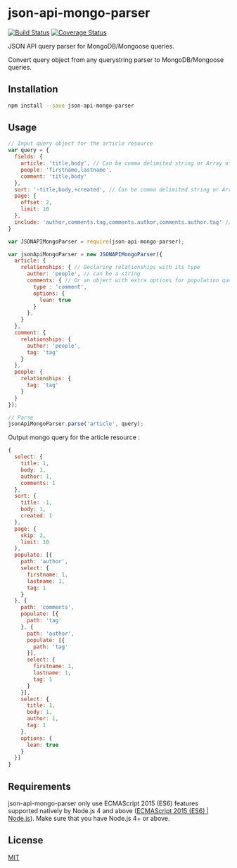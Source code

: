 # json-api-mongo-parser
[![Build Status](https://travis-ci.org/danivek/json-api-mongo-parser.svg?branch=master)](https://travis-ci.org/danivek/json-api-mongo-parser)
[![Coverage Status](https://coveralls.io/repos/github/danivek/json-api-mongo-parser/badge.svg?branch=master)](https://coveralls.io/github/danivek/json-api-mongo-parser?branch=master)

JSON API query parser for MongoDB/Mongoose queries.

Convert query object from any querystring parser to MongoDB/Mongoose queries.

## Installation
```bash
npm install --save json-api-mongo-parser
```

## Usage

```javascript
// Input query object for the article resource
var query = {
  fields: {
    article: 'title,body', // Can be comma delimited string or Array of string
    people: 'firstname,lastname',
    comment: 'title,body'
  },
  sort: '-title,body,+created', // Can be comma delimited string or Array of string
  page: {
    offset: 2,
    limit: 10
  },
  include: 'author,comments.tag,comments.author,comments.author.tag' // Can be comma delimited string or Array of string
}
```

```javascript
var JSONAPIMongoParser = require(json-api-mongo-parser);

var jsonApiMongoParser = new JSONAPIMongoParser({
  article: {
    relationships: { // Declaring relationships with its type
      author: 'people', // can be a string
      comments: { // Or an object with extra options for population query
        type : 'comment',
        options: {
          lean: true
        }
      },
    }
  },
  comment: {
    relationships: {
      author: 'people',
      tag: 'tag'
    }
  },
  people: {
    relationships: {
      tag: 'tag'
    }
  }
});

// Parse
jsonApiMongoParser.parse('article', query);
```
Output mongo query for the article resource :

```javascript
{
  select: {
    title: 1,
    body: 1,
    author: 1,
    comments: 1
  },
  sort: {
    title: -1,
    body: 1,
    created: 1
  },
  page: {
    skip: 2,
    limit: 10
  },
  populate: [{
    path: 'author',
    select: {
      firstname: 1,
      lastname: 1,
      tag: 1
    }
  }, {
    path: 'comments',
    populate: [{
      path: 'tag'
    }, {
      path: 'author',
      populate: [{
        path: 'tag'
      }],
      select: {
        firstname: 1,
        lastname: 1,
        tag: 1
      }
    }],
    select: {
      title: 1,
      body: 1,
      author: 1,
      tag: 1
    },
    options: {
      lean: true
    }
  }]
}
```

## Requirements

json-api-mongo-parser only use ECMAScript 2015 (ES6) features supported natively by Node.js 4 and above ([ECMAScript 2015 (ES6) | Node.js](https://nodejs.org/en/docs/es6/)). Make sure that you have Node.js 4+ or above.

## License

[MIT](https://github.com/danivek/json-api-mongo-parser/blob/master/LICENSE)
